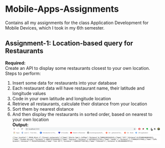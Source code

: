 # Mobile-Apps-Assignments
Contains all my assignments for the class Application Development for Mobile Devices, which I took in my 6th semester.  

## Assignment-1: Location-based query for Restaurants  
**Required:**  
Create an API to display some restaurants closest to your own location.  
Steps to perform:
1. Insert some data for restaurants into your database
2. Each restaurant data will have restaurant name, their latitude and longitude values
3. Code in your own latitude and longitude location
4. Retrieve all restaurants, calculate their distance from your location
5. Sort them by nearest distance
6. And then display the restaurants in sorted order, based on nearest to your own location  
**Output:**  
![](Location-Assignment/API-Output.PNG)
